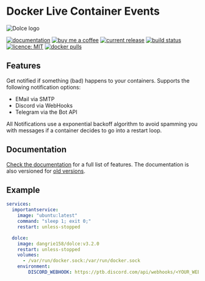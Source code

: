 # Docker Live Container Events

![Dolce logo](https://dangrie158.github.io/dolce/master/assets/logo_full.svg)

[![documentation](https://img.shields.io/badge/%F0%9F%93%98-documentation-red)](https://dangrie158.github.io/dolce/)
[![buy me a coffee](https://img.shields.io/badge/%E2%98%95%EF%B8%8F-buy_ma_a_coffee-orange)](https://www.buymeacoffee.com/dangrie158)
[![current release](https://img.shields.io/github/v/tag/dangrie158/dolce)](https://github.com/dangrie158/dolce/releases)
[![build status](https://img.shields.io/github/actions/workflow/status/dangrie158/dolce/ci.yml)](https://github.com/dangrie158/dolce/actions)
[![licence: MIT](https://img.shields.io/github/license/dangrie158/dolce?logo=reacthookform&logoColor=white)](https://github.com/dangrie158/dolce/blob/master/LICENSE.md)
[![docker pulls](https://img.shields.io/docker/pulls/dangrie158/dolce?logo=docker)](https://hub.docker.com/repository/docker/dangrie158/dolce/general)

## Features

Get notified if something (bad) happens to your containers. Supports the following notification options:

- EMail via SMTP
- Discord via WebHooks
- Telegram via the Bot API

All Notifications use a exponential backoff algorithm to avoid spamming you with messages if a container decides to go
into a restart loop.

## Documentation

[Check the documentation](https://dangrie158.github.io/dolce/) for a full list of features. The documentation is also
versioned for [old versions](https://github.com/dangrie158/dolce/tags).

## Example

```yaml
services:
  importantservice:
    image: "ubuntu:latest"
    command: "sleep 1; exit 0;"
    restart: unless-stopped

  dolce:
    image: dangrie158/dolce:v3.2.0
    restart: unless-stopped
    volumes:
      - /var/run/docker.sock:/var/run/docker.sock
    environment:
        DISCORD_WEBHOOK: https://ptb.discord.com/api/webhooks/<YOUR_WEBHOOK>
```
